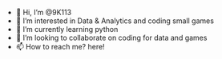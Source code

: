 - 👋 Hi, I’m @9K113
- 👀 I’m interested in Data & Analytics and coding small games
- 🌱 I’m currently learning python
- 💞️ I’m looking to collaborate on coding for data and games
- 📫 How to reach me? here!

<!---
9K113/9K113 is a ✨ special ✨ repository because its `README.md` (this file) appears on your GitHub profile.
You can click the Preview link to take a look at your changes.
--->

